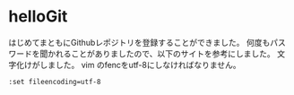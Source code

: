 # helloGit

はじめてまともにGithubレポジトリを登録することができました。
何度もパスワードを聞かれることがありましたので、以下のサイトを参考にしました。
文字化けがしました。
vim のfencをutf-8にしなければなりません。

```
:set fileencoding=utf-8
```

